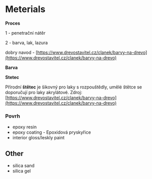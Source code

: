 # Meterials

**Proces**

1 - penetrační nátěr

2 - barva, lak, lazura

dobry navod - [https://www.drevostavitel.cz/clanek/barvy-na-drevo](https://www.drevostavitel.cz/clanek/barvy-na-drevo)

**Barva**

**Stetec**

Přírodní **štětec** je šikovný pro laky s rozpouštědly, umělé štětce se doporučují pro laky akrylátové. Zdroj: [https://www.drevostavitel.cz/clanek/barvy-na-drevo](https://www.drevostavitel.cz/clanek/barvy-na-drevo)

### Povrh

* epoxy resin
* epoxy coating - Epoxidová pryskyřice 
* interior gloss/leskly paint

## Other

* silica sand
* silica gel





